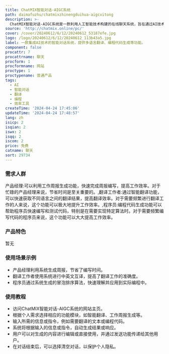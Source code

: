 ```yaml
---
title: ChatMIX智能对话-AIGC系统
path: daimafuzhu/chatmixzhinengduihua-aigcxitong
description: >-
  ChatMIX智能对话-AIGC系统是一款利用人工智能技术构建的在线聊天系统，旨在通过AI技术提升用户交互体验。产品支持智能翻译、工作周报生成、编程代码编写等功能，满足用户在不同场景下的需求。它的优势在于能够快速响应用户指令，提供准确、高效的服务，同时具备良好的用户界面和操作体验。
source: 'http://chatmix.online/pc/'
cover: /cover/20240612/6/12/20240612_53187efe.jpg
logo: /logo/20240612/6/12/20240612_113b43a5.jpg
label: 一款集成AI技术的智能对话系统，提供多语言翻译、编程代码生成等功能。
component: false
procattr: 7
procattrname: 聊天
procform: 1
procformname: 网站
proctype: 1
proctypename: 普通产品
tags:
  - AI
  - 智能对话
  - 翻译
  - 编程
  - 效率工具
createTime: '2024-04-24 17:45:06'
updateTime: '2024-04-24 17:48:57'
lang: zh
isicp: 2
isqian: 2
iswx: 2
isqq: 2
iscom: 2
price: 免费
catname: 聊天
sort: 29734
---
```




### 需求人群
产品经理:可以利用工作周报生成功能，快速完成周报编写，提高工作效率。对于忙碌的产品经理来说，节省时间是至关重要的。,翻译工作者:通过智能翻译功能，可以快速获取不同语言之间的翻译结果，提高翻译效率。对于需要频繁进行翻译工作的人来说，这个功能可以极大地提升工作效率。,程序员:编程代码生成功能可以帮助程序员快速编写和测试代码，特别是在需要实现特定算法时。对于需要频繁编写代码的程序员来说，这个功能可以大大提高工作效率。

### 产品特色
暂无

### 使用场景示例
- 产品经理利用系统生成周报，节省了编写时间。
- 翻译工作者使用系统进行中英文互译，提高了翻译工作的准确度。
- 程序员通过系统生成的冒泡排序算法，快速理解并应用到实际编程中。

### 使用教程
- 访问ChatMIX智能对话-AIGC系统的网站主页。
- 根据个人需求选择相应的功能模块，如智能翻译、工作周报生成等。
- 输入所需的信息或指令，例如需要翻译的文本或编程代码。
- 系统将根据输入的信息或指令，自动生成结果或响应。
- 用户可以对生成的内容进行编辑或直接使用，并通过发送功能传递给其他用户。
- 在对话结束后，可以选择清空对话，以保护个人隐私。

  
